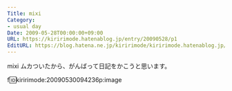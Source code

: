 ```yaml
---
Title: mixi
Category:
- usual day
Date: 2009-05-28T00:00:00+09:00
URL: https://kiririmode.hatenablog.jp/entry/20090528/p1
EditURL: https://blog.hatena.ne.jp/kiririmode/kiririmode.hatenablog.jp/atom/entry/8454420450078213039
---
```



mixi ムカついたから、がんばって日記をかこうと思います。

f:id:kiririmode:20090530094236p:image
